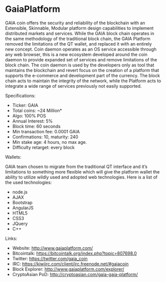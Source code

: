 GaiaPlatform
============

GAIA coin offers the security and reliability of the blockchain with an Extensible, Skinnable, Modular 
platform design capabilities to implement distributed markets and services. While the GAIA block chain 
operates in the same methodology of the traditional block chain, the GAIA Platform removed the limitations 
of the QT wallet, and replaced it with an entirely new concept. Coin daemon operates as an OS service 
accessible through any web browser, this is a new ecosystem developed around the coin daemon to provide 
expanded set of services and remove limitations of the block chain. The coin daemon is used by the 
developers only as tool that maintains the blockchain and revert focus on the creation of a platform that 
supports the e-commerce and development part of the currency. The block chain acts to maintain the integrity 
of the network, while the Platform acts to integrate a wide range of services previously not easily supported.

Specifications:
* Ticker: GAIA
* Total coins: ~24 Million*
* Algo: 100% POS
* Annual Interest: 5%
* Block time: 60 seconds
* Min transaction fee: 0.0001 GAIA
* Confirmations: 10, maturity: 240
* Min stake age: 4 hours, no max age.
* Difficulty retarget: every block
 
Wallets:

GAIA team chosen to migrate from the traditional QT interface and it’s limitations to something more flexible 
which will give the platform wallet the ability to utilize wildly used and adopted web technologies. Here is 
a list of the used technologies:

* node.js
* AJAX
* Bootstrap
* AngularJS
* HTML5
* CSS3
* JQuery
* C++

Links:
* Website: http://www.gaiaplatform.com/
* Bitcointalk: https://bitcointalk.org/index.php?topic=807698.0
* Twitter: https://twitter.com/gaia_coin
* IRC: https://kiwiirc.com/client/irc.freenode.net/#gaiacoin
* Block Explorer: http://www.gaiaplatform.com/explorer/
* CryptoAsian PoD: http://cryptoasian.com/gaia-gaia-platform/
